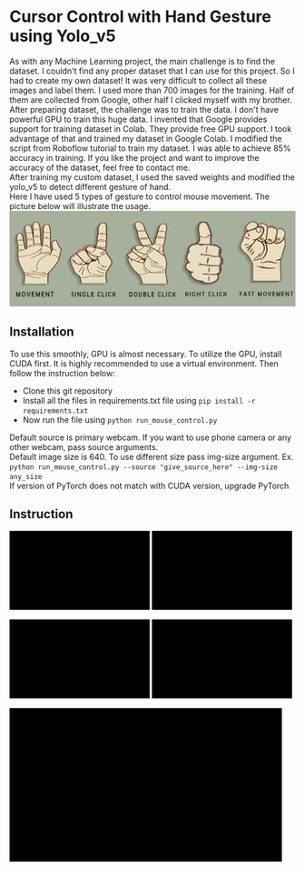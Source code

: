 # Cursor Control with Hand Gesture using Yolo_v5
As with any Machine Learning project, the main challenge is to find the dataset. I couldn't find any proper dataset that I can use for this project. So I had to create my own dataset! It was very difficult to collect all these images and label them. I used more than 700 images for the training. Half of them are collected from Google, other half I clicked myself with my brother. After preparing dataset, the challenge was to train the data. I don't have powerful GPU to train this huge data. I invented that Google provides support for training dataset in Colab. They provide free GPU support. I took advantage of that and trained my dataset in Google Colab. I modified the script from Roboflow tutorial to train my dataset.
I was able to achieve 85% accuracy in training. If you like the project and want to improve the accuracy of the dataset, feel free to contact me. <br>
After training my custom dataset, I used the saved weights and modified the yolo_v5 to detect different gesture of hand.<br>
Here I have used 5 types of gesture to control mouse movement. The picture below will illustrate the usage.<br>
![use of different sign](https://github.com/Shajal525/cursor_control_via_webcam/blob/master/images/signs.png)
<br>
## Installation
To use this smoothly, GPU is almost necessary. To utilize the GPU, install CUDA first. It is highly recommended to use a virtual environment. Then follow the instruction below:<br>
- Clone this git repository
- Install all the files in requirements.txt file using `pip install -r requirements.txt`
- Now run the file using `python run_mouse_control.py`<br>

Default source is primary webcam. If you want to use phone camera or any other webcam, pass source arguments. <br>
Default image size is 640. To use different size pass img-size argument. Ex.<br>
`python run_mouse_control.py --source "give_source_here" --img-size any_size` <br>
If version of PyTorch does not match with CUDA version, upgrade PyTorch

## Instruction
<p float="left">
  <img src="https://github.com/Shajal525/cursor_control_via_webcam/blob/master/images/Movement.gif" width="49%" />
  <img src="https://github.com/Shajal525/cursor_control_via_webcam/blob/master/images/Fast_Movement.gif" width="49%" /> 
</p>
<p float="left">
  <img src="https://github.com/Shajal525/cursor_control_via_webcam/blob/master/images/Single_Click.gif" width="49%" />
  <img src="https://github.com/Shajal525/cursor_control_via_webcam/blob/master/images/Double_Click.gif" width="49%" /> 
</p>
<p float="center">
  <img src="https://github.com/Shajal525/cursor_control_via_webcam/blob/master/images/Right_Click.gif" width=""/>
</p>
